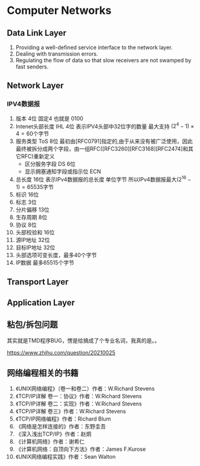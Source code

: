 # Computer Networks


## Data Link Layer

1. Providing a well-defined service interface to the network layer.
2. Dealing with transmission errors.
3. Regulating the flow of data so that slow receivers are not swamped by fast senders.


## Network Layer

### IPV4数据报

1. 版本 4位 固定4 也就是 0100
1. Intenet头部长度 IHL 4位 表示IPV4头部中32位字的数量 最大支持 $(2^4 - 1) \times 4 = 60$个字节
1. 服务类型 ToS 8位 最初由[RFC0791]指定的,由于从来没有被广泛使用，因此最终被拆分成两个字段，由一组RFC([RFC3260][RFC3168][RFC2474]和其它RFC)重新定义
    - 区分服务字段 DS 6位
    - 显示拥塞通知字段或指示位 ECN 
1. 总长度 16位 表示IPv4数据报的总长度 单位字节 所以IPv4数据报最大$(2^{16} - 1) = 65535$字节
1. 标识 16位
1. 标志 3位
1. 分片偏移 13位
1. 生存周期 8位
1. 协议 8位
1. 头部校验和 16位
1. 源IP地址 32位
1. 目标IP地址 32位
1. 头部选项可变长度，最多40个字节
1. IP数据 最多65515个字节

## Transport Layer


## Application Layer


## 粘包/拆包问题
其实就是TMD程序BUG，愣是给搞成了个专业名词，我真的是。。

https://www.zhihu.com/question/20210025


## 网络编程相关的书籍

1. 《UNIX网络编程》（卷一和卷二）作者：W.Richard Stevens
2. 《TCP/IP详解 卷一：协议》作者：W.Richard Stevens
3. 《TCP/IP详解 卷二：实现》作者：W.Richard Stevens
3. 《TCP/IP详解 卷三》作者：W.Richard Stevens
4. 《TCP/IP网络编程》作者：Richard Blum
5. 《网络是怎样连接的》作者：东野圭吾
6. 《深入浅出TCP/IP》作者：赵炯
7. 《计算机网络》作者：谢希仁
8. 《计算机网络：自顶向下方法》作者：James F.Kurose
9. 《UNIX网络编程实践》作者：Sean Walton